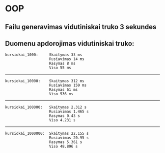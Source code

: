 # OOP
Failu generavimas vidutiniskai truko 3 sekundes
------------------------------------------------------------
Duomenu apdorojimas vidutiniskai truko:
------------------------------------------------------------
    kursiokai_1000:     Skaitymas 33 ms
                        Rusiavimas 14 ms
                        Rasymas 8 ms
                        Viso 55 ms
------------------------------------------------------------
    kursiokai_10000:    Skaitymas 312 ms
                        Rusiavimas 159 ms
                        Rasymas 61 ms
                        Viso 536 ms
------------------------------------------------------------
    kursiokai_100000:   Skaitymas 2.312 s
                        Rusiavimas 1.465 s
                        Rasymas 0.43 s
                        Viso 4.231 s
------------------------------------------------------------
    kursiokai_1000000:  Skaitymas 22.155 s
                        Rusiavimas 20.95 s
                        Rasymas 5.361 s
                        Viso 48.896 s
    